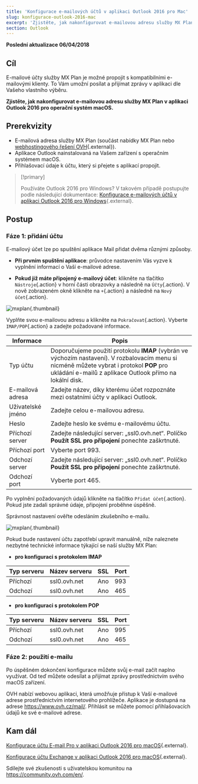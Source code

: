 ```yaml
---
title: 'Konfigurace e-mailových účtů v aplikaci Outlook 2016 pro Mac'
slug: konfigurace-outlook-2016-mac
excerpt: 'Zjistěte, jak nakonfigurovat e-mailovou adresu služby MX Plan v aplikaci Outlook 2016 pro operační systém macOS'
section: Outlook
---
```


**Poslední aktualizace 06/04/2018**

## Cíl

E-mailové účty služby MX Plan je možné propojit s kompatibilními e-mailovými klienty. To Vám umožní posílat a přijímat zprávy v aplikaci dle Vašeho vlastního výběru.

**Zjistěte, jak nakonfigurovat e-mailovou adresu služby MX Plan v aplikaci Outlook 2016 pro operační systém macOS.**

## Prerekvizity

- E-mailová adresa služby MX Plan (součást nabídky MX Plan nebo [webhostingového řešení OVH](https://www.ovh.cz/){.external}).
- Aplikace Outlook nainstalovaná na Vašem zařízení s operačním systémem macOS.
- Přihlašovací údaje k účtu, který si přejete s aplikací propojit.

> [!primary]
>
> Používáte Outlook 2016 pro Windows? V takovém případě postupujte podle následující dokumentace: [Konfigurace e-mailových účtů v aplikaci Outlook 2016 pro Windows](https://docs.ovh.com/cz/cs/emails/konfigurace-outlook-2016/){.external}.
>

## Postup

### Fáze 1: přidání účtu

E-mailový účet lze po spuštění aplikace Mail přidat dvěma různými způsoby.

- **Při prvním spuštění aplikace**: průvodce nastavením Vás vyzve k vyplnění informací o Vaší e-mailové adrese.

- **Pokud již máte připojený e-mailový účet**: klikněte na tlačítko `Nástroje`{.action} v horní části obrazovky a následně na `Účty`{.action}. V nově zobrazeném okně klikněte na `+`{.action} a následně na `Nový účet`{.action}.

![mxplan](images/configuration-outlook-2016-mac-step1.png){.thumbnail}

Vyplňte svou e-mailovou adresu a klikněte na `Pokračovat`{.action}. Vyberte `IMAP/POP`{.action} a zadejte požadované informace.

|Informace|Popis|
|---|---|
|Typ účtu|Doporučujeme použití protokolu **IMAP** (vybrán ve výchozím nastavení). V rozbalovacím menu si nicméně můžete vybrat i protokol **POP** pro ukládání e-mailů z aplikace Outlook přímo na lokální disk.|
|E-mailová adresa|Zadejte název, díky kterému účet rozpoznáte mezi ostatními účty v aplikaci Outlook.|
|Uživatelské jméno|Zadejte celou e-mailovou adresu.|
|Heslo|Zadejte heslo ke svému e-mailovému účtu.|
|Příchozí server|Zadejte následující server: „ssl0.ovh.net“. Políčko **Použít SSL pro připojení** ponechte zaškrtnuté.|
|Příchozí port|Vyberte port 993.|
|Odchozí server|Zadejte následující server: „ssl0.ovh.net“. Políčko **Použít SSL pro připojení** ponechte zaškrtnuté.|
|Odchozí port|Vyberte port 465.|

Po vyplnění požadovaných údajů klikněte na tlačítko `Přidat účet`{.action}. Pokud jste zadali správné údaje, připojení proběhne úspěšně.

Správnost nastavení ověřte odesláním zkušebního e-mailu.

![mxplan](images/configuration-outlook-2016-mac-step2.png){.thumbnail}

Pokud bude nastavení účtu zapotřebí upravit manuálně, níže naleznete nezbytné technické informace týkající se naší služby MX Plan:

- **pro konfiguraci s protokolem IMAP**

|Typ serveru|Název serveru|SSL|Port|
|---|---|---|---|
|Příchozí|ssl0.ovh.net|Ano|993|
|Odchozí|ssl0.ovh.net|Ano|465|

- **pro konfiguraci s protokolem POP**

|Typ serveru|Název serveru|SSL|Port|
|---|---|---|---|
|Příchozí|ssl0.ovh.net|Ano|995|
|Odchozí|ssl0.ovh.net|Ano|465|

### Fáze 2: použití e-mailu

Po úspěšném dokončení konfigurace můžete svůj e-mail začít naplno využívat. Od teď můžete odesílat a přijímat zprávy prostřednictvím svého macOS zařízení.

OVH nabízí webovou aplikaci, která umožňuje přístup k Vaší e-mailové adrese prostřednictvím internetového prohlížeče. Aplikace je dostupná na adrese <https://www.ovh.cz/mail/>. Přihlásit se můžete pomocí přihlašovacích údajů ke své e-mailové adrese.

## Kam dál

[Konfigurace účtu E-mail Pro v aplikaci Outlook 2016 pro macOS](https://docs.ovh.com/cz/cs/emails-pro/konfigurace-outlook-2016-mac/){.external}.

[Konfigurace účtu Exchange v aplikaci Outlook 2016 pro macOS](https://docs.ovh.com/cz/cs/microsoft-collaborative-solutions/konfigurace-outlook-2016-mac/){.external}.

Sdílejte své zkušenosti s uživatelskou komunitou na <https://community.ovh.com/en/>.